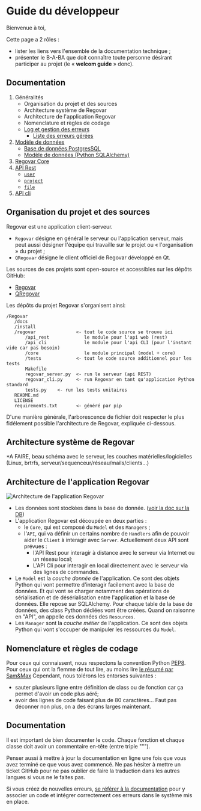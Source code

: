 # Guide du développeur

Bienvenue à toi, 

Cette page a 2 rôles :
 * lister les liens vers l'ensemble de la documentation technique ;
 * présenter le B-A-BA que doit connaître toute personne désirant participer au projet (le « __welcom guide__ » donc).

## Documentation
 1. Généralités 
     * Organisation du projet et des sources
     * Architecture système de Regovar
     * Architecture de l'application Regovar
     * Nomenclature et règles de codage
     * [Log et gestion des erreurs](https://hackmd.io/JwRgzAhgJgbA7DAtCaAGRAWAHAIx4vAMy0RjMmCyzFRBiA==)
         * [Liste des erreurs gérées](https://hackmd.io/EYBgJgHBzAjAtAMwMYFMAs91lgTngIYggCs8AzJCcAeegEyqNA==)
 2. [Modèle de données]()
     * [Base de données PostgresSQL]()
     * [Modèle de données (Python SQLAlchemy)]()
 3. [Regovar Core]()
 4. [API Rest](https://hackmd.io/GYIzE5gJgQwWgAwEYBsBTOAWArAYwCZwji4DMc6+2M4Sm+ypQA==)
     * [`user`](https://hackmd.io/OwQwjOCsBsBMC0BjWAOE8AsIAmx4E5pR5sAGRUgM0v1n22jCA===)
     * [`project`]()
     * [`file`]()
 5. [API cli]()

## Organisation du projet et des sources
Regovar est une application client-serveur.
 * `Regovar` désigne en général le serveur ou l'application serveur, mais peut aussi désigner l'équipe qui travaille sur le projet ou  « l'organisation » du projet ;
 * `QRegovar` désigne le client officiel de Regovar développé en Qt.

Les sources de ces projets sont open-source et accessibles sur les dépôts GitHub:
 * [Regovar](https://github.com/REGOVAR/Regovar)
 * [QRegovar](https://github.com/REGOVAR/QRegovar)

Les dépôts du projet Regovar s'organisent ainsi:
```
/Regovar
   /docs
   /install
   /regovar               <- tout le code source se trouve ici
       /api_rest             le module pour l'api web (rest)
       /api_cli              le module pour l'api CLI (pour l'instant vide car pas besoin)
       /core                 le module principal (model + core)
       /tests             <- tout le code source additionnel pour les tests
       Makefile
       regovar_server.py  <- run le serveur (api REST)
       regovar_cli.py     <- run Regovar en tant qu'application Python standard
       tests.py    <- run les tests unitaires
   README.md
   LICENSE
   requirements.txt       <- généré par pip
```
D'une manière générale, l'arborescence de fichier doit respecter le plus fidélement possible l'architecture de Regovar, expliquée ci-dessous.

## Architecture système de Regovar
*A FAIRE, beau schéma avec le serveur, les couches matérielles/logicielles (Linux, brtrfs, serveur/sequenceur/réseau/mails/clients...)

## Architecture de l'application Regovar
![Architecture de l'application Regovar](https://raw.githubusercontent.com/REGOVAR/Regovar/master/docs/assets/img/archi_appli.png)
* Les données sont stockées dans la base de donnée. ([voir la doc sur la DB]())
* L'application Regovar est découpée en deux parties :
    * le `Core`, qui est composé du `Model` et des `Managers` ;
    * l'`API`, qui va définir un certains nombre de `Handlers` afin de pouvoir aider le `Client` à interagir avec `Server`. Actuellement deux API sont prévues :
        * l'API Rest pour interagir à distance avec le serveur via Internet ou un réseau local;
        * L'API Cli pour interagir en local directement avec le serveur via des lignes de commandes.
* Le `Model` est la *couche donnée* de l'application. Ce sont des objets Python qui vont permettre d'interagir facilement avec la base de données. Et qui vont se charger notamment des opérations de sérialisation et de désérialisation entre l'application et la base de données. Elle repose sur SQLAlchemy. Pour chaque table de la base de données, des class Python dédiées vont être créées. Quand on raisonne en "API", on appelle ces données des `Resources`.
* Les `Manager` sont la *couche métier* de l'application. Ce sont des objets Python qui vont s'occuper de manipuler les ressources du `Model`.

## Nomenclature et règles de codage
Pour ceux qui connaissent, nous respectons la convention Python [PEP8](https://www.python.org/dev/peps/pep-0008/). Pour ceux qui ont la flemme de tout lire, au moins lire [le résumé par Sam&Max](http://sametmax.com/le-pep8-en-resume/)
Cependant, nous tolérons les entorses suivantes :
 - sauter plusieurs ligne entre définition de class ou de fonction car ça permet d'avoir un code plus aéré;
 - avoir des lignes de code faisant plus de 80 caractères... Faut pas déconner non plus, on a des écrans larges maintenant.

## Documentation
Il est important de bien documenter le code. Chaque fonction et chaque classe doit avoir un commentaire en-tête (entre triple """).

Penser aussi à mettre à jour la documentation en ligne une fois que vous avez terminé ce que vous avez commencé. Ne pas hésiter à mettre un ticket GitHub pour ne pas oublier de faire la traduction dans les autres langues si vous ne le faites pas.

Si vous créez de nouvelles erreurs, [se référer à la documentation](https://hackmd.io/JwRgzAhgJgbA7DAtCaAGRAWAHAIx4vAMy0RjMmCyzFRBiA==) pour y associer un code et intégrer correctement ces erreurs dans le système mis en place.

